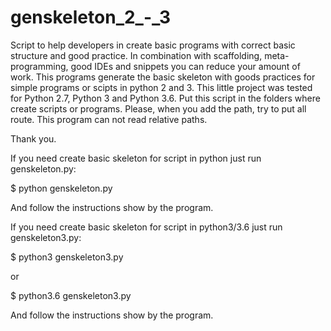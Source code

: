 # genskeleton_2_-_3

Script to help developers in create basic programs with correct basic structure and good practice.
In combination with scaffolding, meta-programming, good IDEs and snippets you can reduce your amount of work.
This programs generate the basic skeleton with goods practices for simple programs or scipts in python 2 and 3.
This little project was tested for Python 2.7, Python 3 and Python 3.6. Put this script in the folders where create scripts or programs. Please, when you add the path, try to put all route. This program can not read relative paths.

Thank you.

If you need create basic skeleton for script in python just run genskeleton.py:

$ python genskeleton.py

And follow the instructions show by the program.

If you need create basic skeleton for script in python3/3.6 just run genskeleton3.py:

$ python3 genskeleton3.py

or

$ python3.6 genskeleton3.py

And follow the instructions show by the program.
